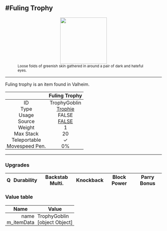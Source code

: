 <meta property="og:title" content="Fuling Trophy - MoreValheim" /><meta property="og:type" content="website" /><meta property="og:image" content="/assets/fuling_trophy.png" /><meta property="og:description" content="Fuling Trophy is an item found in Valheim." /><meta name="theme-color" content="#546D78"><meta name="twitter:card" content="summary_large_image">
#Fuling Trophy
-------------
<style>img {width:20px;}.tb {width:150px;display: block;margin-left: auto;margin-right: auto;}</style>

<style>.md-typeset table:not([class]) th:not([align]) {min-width:unset!important;}</style>
<style>td{padding:0em 0.3em!important;text-align:center!important;border-left:.05rem solid var(--md-default-fg-color--lightest)}</style>

<style>th{padding:0.1em 0.3em!important;text-align:center!important;font-weight:bold}</style>

<style>pre{text-align:right!important}</style>
<style>table tr td:first-child {border-left: 0;};</style>

<figure><img src="/assets/fuling_trophy.png" class="tb" /><figcaption><small>Loose folds of greenish skin gathered in around a pair of dark and hateful eyes.</small></figcaption></figure>

-------------

Fuling trophy is an item found in Valheim.

|        | Fuling Trophy              |
| ----------- | ------------------------------------ |
| ID |TrophyGoblin
| Type | [Trophie](../../types/trophie)
| Usage | FALSE<br>
| Source | [FALSE](../../items/false)
| Weight | 1 |
| Max Stack | 20 |
| Teleportable | ✓
| Movespeed Pen. | 0%


-------------

### Upgrades
| Q | Durability | Backstab Multi. | Knockback | Block Power | Parry Bonus
| - | - | - | - | - | - 


### Value table
| Name | Value
| - | - |
| <div style="text-align:right">name</div> | <div style="text-align:left">TrophyGoblin</div> | 
| <div style="text-align:right">m_itemData</div> | <div style="text-align:left">[object Object]</div> | 